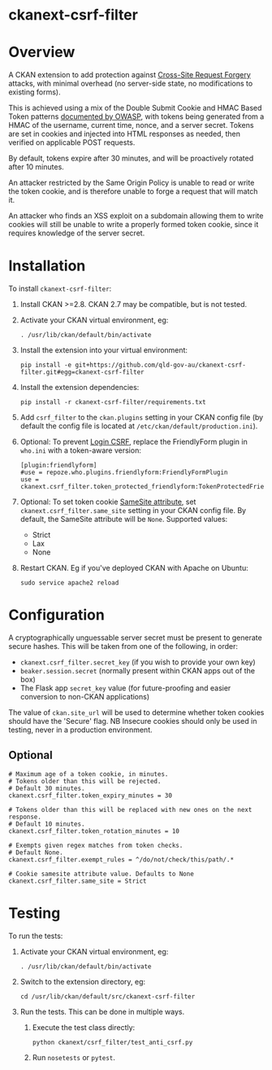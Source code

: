 ckanext-csrf-filter
===================

Overview
========
A CKAN extension to add protection against [Cross-Site Request Forgery](https://owasp.org/www-community/attacks/csrf)
attacks, with minimal overhead (no server-side state, no modifications to existing forms).

This is achieved using a mix of the Double Submit Cookie and HMAC Based Token
patterns [documented by OWASP](https://cheatsheetseries.owasp.org/cheatsheets/Cross-Site_Request_Forgery_Prevention_Cheat_Sheet.html),
with tokens being generated from a HMAC of the username, current time, nonce, and a server secret.
Tokens are set in cookies and injected into HTML responses as needed, then verified
on applicable POST requests.

By default, tokens expire after 30 minutes, and will be proactively rotated after 10 minutes.

An attacker restricted by the Same Origin Policy is unable to read or write
the token cookie, and is therefore unable to forge a request that will match it.

An attacker who finds an XSS exploit on a subdomain allowing them to write cookies
will still be unable to write a properly formed token cookie, since it requires
knowledge of the server secret.

Installation
============

To install ``ckanext-csrf-filter``:

1. Install CKAN >=2.8. CKAN 2.7 may be compatible, but is not tested.

1. Activate your CKAN virtual environment, eg:

    ```
    . /usr/lib/ckan/default/bin/activate
    ```

1. Install the extension into your virtual environment:

    ```
    pip install -e git+https://github.com/qld-gov-au/ckanext-csrf-filter.git#egg=ckanext-csrf-filter
    ```

1. Install the extension dependencies:

    ```
    pip install -r ckanext-csrf-filter/requirements.txt
    ```

1. Add ``csrf_filter`` to the ``ckan.plugins`` setting in
your CKAN config file (by default the config file is located at
``/etc/ckan/default/production.ini``).

1. Optional: To prevent [Login CSRF](https://cheatsheetseries.owasp.org/cheatsheets/Cross-Site_Request_Forgery_Prevention_Cheat_Sheet.html#login-csrf),
replace the FriendlyForm plugin in `who.ini` with a token-aware version:

    ```
    [plugin:friendlyform]
    #use = repoze.who.plugins.friendlyform:FriendlyFormPlugin
    use = ckanext.csrf_filter.token_protected_friendlyform:TokenProtectedFriendlyFormPlugin
    ```

1. Optional: To set token cookie [SameSite attribute](https://developer.mozilla.org/en-US/docs/Web/HTTP/Headers/Set-Cookie#samesitesamesite-value), set ``ckanext.csrf_filter.same_site`` setting in your CKAN config file. By default, the SameSite attribute will be ``None``. Supported values:
    * Strict
    * Lax
    * None

1. Restart CKAN. Eg if you've deployed CKAN with Apache on Ubuntu:

    ```
    sudo service apache2 reload
    ```

Configuration
=============

A cryptographically unguessable server secret must be present to generate secure hashes.
This will be taken from one of the following, in order:

- `ckanext.csrf_filter.secret_key` (if you wish to provide your own key)
- `beaker.session.secret` (normally present within CKAN apps out of the box)
- The Flask app `secret_key` value (for future-proofing and easier conversion to non-CKAN applications)

The value of `ckan.site_url` will be used to determine whether token cookies
should have the 'Secure' flag. NB Insecure cookies should only be used in testing,
never in a production environment.

Optional
--------

    # Maximum age of a token cookie, in minutes.
    # Tokens older than this will be rejected.
    # Default 30 minutes.
    ckanext.csrf_filter.token_expiry_minutes = 30

    # Tokens older than this will be replaced with new ones on the next response.
    # Default 10 minutes.
    ckanext.csrf_filter.token_rotation_minutes = 10

    # Exempts given regex matches from token checks.
    # Default None.
    ckanext.csrf_filter.exempt_rules = ^/do/not/check/this/path/.*

    # Cookie samesite attribute value. Defaults to None
    ckanext.csrf_filter.same_site = Strict


Testing
=======

To run the tests:

1. Activate your CKAN virtual environment, eg:

    ```
    . /usr/lib/ckan/default/bin/activate
    ```

1. Switch to the extension directory, eg:

    ```
    cd /usr/lib/ckan/default/src/ckanext-csrf-filter
    ```

1. Run the tests. This can be done in multiple ways.

    1. Execute the test class directly:

        ```
        python ckanext/csrf_filter/test_anti_csrf.py
        ```

    1. Run ``nosetests`` or ``pytest``.
